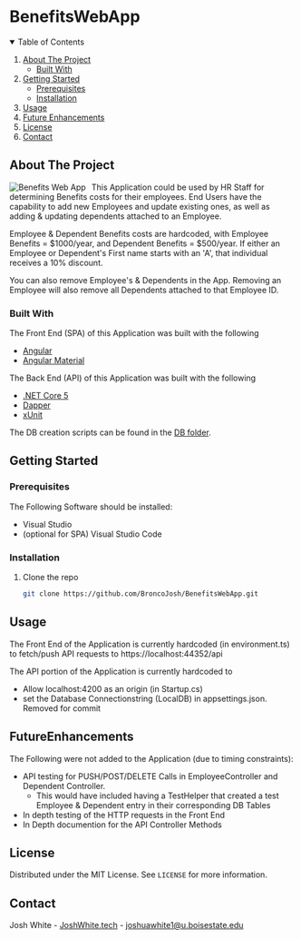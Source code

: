 # BenefitsWebApp

<!-- TABLE OF CONTENTS -->
<details open="open">
  <summary>Table of Contents</summary>
  <ol>
    <li>
      <a href="#about-the-project">About The Project</a>
      <ul>
        <li><a href="#built-with">Built With</a></li>
      </ul>
    </li>
    <li>
      <a href="#getting-started">Getting Started</a>
      <ul>
        <li><a href="#prerequisites">Prerequisites</a></li>
        <li><a href="#installation">Installation</a></li>
      </ul>
    </li>
    <li><a href="#usage">Usage</a></li>
    <li><a href="#FutureEnhancements">Future Enhancements</a></li>
    <li><a href="#license">License</a></li>
    <li><a href="#contact">Contact</a></li>

  </ol>
</details>



<!-- ABOUT THE PROJECT -->
## About The Project 

<img src="http://joshwhite.tech/img/BenefitsWebApp.png"
     alt="Benefits Web App"
     style="float: left; margin-right: 10px;" />
This Application could be used by HR Staff for determining Benefits costs for their employees. End Users have the capability to add new Employees and update existing ones, as well as adding & updating dependents attached to an Employee. 

Employee & Dependent Benefits costs are hardcoded, with Employee Benefits = $1000/year, and Dependent Benefits = $500/year. If either an Employee or Dependent's First name starts with an 'A', that individual receives a 10% discount.

You can also remove Employee's & Dependents in the App. Removing an Employee will also remove all Dependents attached to that Employee ID. 


### Built With

The Front End (SPA) of this Application was built with the following
* [Angular](https://angular.io/)
* [Angular Material](https://material.angular.io/)

The Back End (API) of this Application was built with the following
* [.NET Core 5](https://docs.microsoft.com/en-us/dotnet/core/dotnet-five)
* [Dapper](https://dapper-tutorial.net/dapper)
* [xUnit](https://xunit.net/)

The DB creation scripts can be found in the [DB folder](https://github.com/BroncoJosh/BenefitsWebApp/tree/main/Benefits%20App/DB). 

<!-- GETTING STARTED -->
## Getting Started



### Prerequisites
  The Following Software should be installed:
  * Visual Studio 
  * (optional for SPA) Visual Studio Code


### Installation

1. Clone the repo
   ```sh
   git clone https://github.com/BroncoJosh/BenefitsWebApp.git
   ```


<!-- USAGE EXAMPLES -->
## Usage
The Front End of the Application is currently hardcoded (in environment.ts) to fetch/push API requests to https://localhost:44352/api

The API portion of the Application is currently hardcoded to 
  - Allow localhost:4200 as an origin (in Startup.cs)
  - set the Database Connectionstring (LocalDB) in appsettings.json. Removed for commit

<!-- FUTURE ENHANCEMENTS -->
## FutureEnhancements
The Following were not added to the Application (due to timing constraints):
  - API testing for PUSH/POST/DELETE Calls in EmployeeController and Dependent Controller. 
    - This would have included having a TestHelper that created a test Employee & Dependent entry in their corresponding DB Tables
  - In depth testing of the HTTP requests in the Front End
  - In Depth documention for the API Controller Methods



<!-- LICENSE -->
## License

Distributed under the MIT License. See `LICENSE` for more information.



<!-- CONTACT -->
## Contact

Josh White - [JoshWhite.tech](http://JoshWhite.tech) - joshuawhite1@u.boisestate.edu

